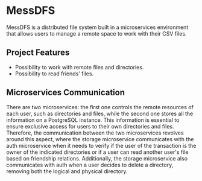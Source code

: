# MessDFS
MessDFS is a distributed file system built in a microservices environment that allows users to manage a remote space to work with their CSV files.

## Project Features
* Possibility to work with remote files and directories.
* Possibility to read friends' files.

## Microservices Communication
There are two microservices: the first one controls the remote resources of each user, such as directories and files, while the second one stores all the information on a PostgreSQL instance. This information is essential to ensure exclusive access for users to their own directories and files. Therefore, the communication between the two microservices revolves around this aspect, where the storage microservice communicates with the auth microservice when it needs to verify if the user of the transaction is the owner of the indicated directories or if a user can read another user's file based on friendship relations. Additionally, the storage microservice also communicates with auth when a user decides to delete a directory, removing both the logical and physical directory.